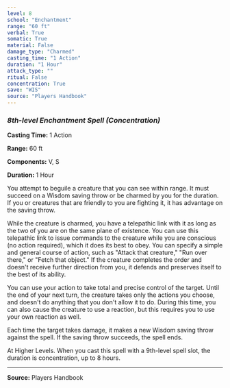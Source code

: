 ```yaml
---
level: 8
school: "Enchantment"
range: "60 ft"
verbal: True
somatic: True
material: False
damage_type: "Charmed"
casting_time: "1 Action"
duration: "1 Hour"
attack_type: ""
ritual: False
concentration: True
save: "WIS"
source: "Players Handbook"
---
```


### *8th-level Enchantment Spell* *(Concentration)*

**Casting Time:** 1 Action

**Range:** 60 ft

**Components:** V, S

**Duration:** 1 Hour

You attempt to beguile a creature that you can see within range. It must succeed on a Wisdom saving throw or be charmed by you for the duration. If you or creatures that are friendly to you are fighting it, it has advantage on the saving throw.
 
 While the creature is charmed, you have a telepathic link with it as long as the two of you are on the same plane of existence. You can use this telepathic link to issue commands to the creature while you are conscious (no action required), which it does its best to obey. You can specify a simple and general course of action, such as "Attack that creature," "Run over there," or "Fetch that object." If the creature completes the order and doesn't receive further direction from you, it defends and preserves itself to the best of its ability.
 
 You can use your action to take total and precise control of the target. Until the end of your next turn, the creature takes only the actions you choose, and doesn't do anything that you don't allow it to do. During this time, you can also cause the creature to use a reaction, but this requires you to use your own reaction as well.
 
 Each time the target takes damage, it makes a new Wisdom saving throw against the spell. If the saving throw succeeds, the spell ends.
 
 At Higher Levels. When you cast this spell with a 9th-level spell slot, the duration is concentration, up to 8 hours.

---
**Source:** Players Handbook
